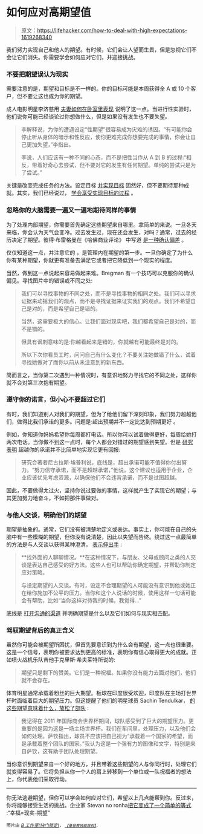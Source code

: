 # 如何应对高期望值

> 原文：<https://lifehacker.com/how-to-deal-with-high-expectations-1619268340>

我们努力实现自己和他人的期望。有时候，它们会让人望而生畏，但是忽视它们不会让它们消失。你需要学会如何应对它们，并迎接挑战。



### 不要把期望误认为现实

需要注意的是，期望和目标是不一样的。你的目标可能是本周获得全 A 或 10 个客户，但不要让这也成为你的期望。

成人电影明星李济慈用 [夫妻如何在卧室里表现](http://afterhours.lifehacker.com/avoid-expectations-when-experimenting-in-the-bedroom-to-1594045462) 说明了这一点。当进行性实验时，他们说你可能已经谈论过你想做什么，但是如果没有发生也不要失望。

> 李解释说，为你的遭遇设定“性期望”很容易成为灾难的诱因。“有可能你会停止听从身体的暗示和性反应，使你更难完成你想要完成的事情，你会让自己更加失望，”李指出。
> 
> 李说，人们应该有一种不同的心态，而不是把性当作从 A 到 B 的过程:“相反，带着好奇心去尝试，但不要对它的发生有任何期望。单纯的尝试只是为了尝试。”

关键是改变完成任务的方法。设定目标 [并实现目标](http://lifehacker.com/how-to-work-towards-and-achieve-your-goals-in-public-5893162) 固然好，但不要期待那种成就。其实，我们已经说过， [学会享受实现目标的过程](http://lifehacker.com/the-biggest-pitfalls-of-long-term-goals-and-how-to-bea-1610874090) 。

### 忽略你的大脑需要一遍又一遍地期待同样的事情

为了处理内部期望，你需要首先确定这些期望来自哪里。拿简单的来说。一旦冬天来临，你会认为天气会变冷。过去发生过，现在还会发生，对吗？通常，过去的经历决定了期望。彼得·布雷格曼在《哈佛商业评论》 中写道 [是一种确认偏差](http://lifehacker.com/how-your-biased-brain-makes-you-a-jerk-online-and-how-1148826951) 。

仅仅知道这一点，并注意它的 ，是管理内在期望的第一步。一旦你确定了为什么你有某种期望，你就更有准备去满足它或者把它降低到一个现实的程度。

当然，做到这一点说起来容易做起来难。Bregman 有一个技巧可以克服你的确认偏见。寻找图片中的错误或不同之处:

> 我们可以寻找事物的不同之处，而不是寻找事物的相同之处。我们可以寻求证据来动摇我们的观点，而不是寻找证据来证实我们的观点。我们不希望自己是对的，而是希望自己是错的。
> 
> 当然，这需要极大的信心。让我们面对现实吧，我们都希望自己是对的，而不是错的。
> 
> 但具有讽刺意味的是:你越看起来是错的，你就越有可能最终是对的。
> 
> 所以下次你看员工时，问问自己有什么变化？不要关注她做错了什么，试着寻找她做对了而你以前从未注意到的新东西。

简而言之，当你第二次遇到一种情况时，有意识地努力寻找它的不同之处，这样你就不会对第三次抱有期望。

### 遵守你的诺言，但小心不要超过它们

有时，我们知道别人对我们的期望，但为了给他们留下深刻印象，我们努力超越他们，做得比我们承诺的更多。问题是:超出预期并不一定比达到预期更好 。

例如，你知道你妈妈希望你每周都打电话。所以你可以试着做得更好，每周给她打两次电话。当你做不到这一点时，每个人都会对错过的期望感到失望。但是 [研究表明](http://spp.sagepub.com/content/early/2014/05/08/1948550614533134.abstract) 超越你的承诺并不比简单地实现它更有回报:

> 研究合著者尼古拉斯·埃普利说，底线是，超出承诺可能不值得你付出努力。“努力信守承诺，而不是超越承诺，”他说。这个建议也适用于企业，企业应该优先考虑资源，以确保他们不会违背承诺，而不是试图超越。

因此，不要做得太过火，坚持你说过要做的事情，这样就产生了实现它的期望；与其更加努力地奋斗，不如把那件事做对。

### 与他人交谈，明确他们的期望

期望是抽象的。通常，它们没有被清楚地定义或表达。事实上，你可能在自己的头脑中有一些模糊的期望，但你没有说清楚，因此以失望而告终。绕过这一点最简单的方法是与人交谈以获得某种澄清， [表示伸出手](http://us.reachout.com/facts/factsheet/managing-expectations) :

> **找外面的人聊聊情况。**在这种情况下，与朋友、父母或顾问之类的人交谈是表达自己感受的好方法。这些人也可以帮助你确定期望，并帮助你制定应对策略。
> 
> 与设定期望的人交谈。有时，设定不合理期望的人可能没有意识到他或她正在给你施加不公平的压力。当你和这个人说话的时候，使用这样一句话可能会有帮助，比如“当你这样对待我的时候，我觉得…”

底线是 [打开沟通的渠道](http://lifehacker.com/top-10-ways-to-improve-your-communication-skills-1590488550) 并明确期望是什么以及它们如何与现实相匹配。

### 驾驭期望背后的真正含义

虽然你可能会被期望所困扰，但首先要意识到为什么会有期望，这一点也很重要。这是一个信号，表明你被要求达到更高的标准，表明你有信心取得更大的成就。正如喷火战机乐队吉他手克里斯·希夫莱特所说的:

> 期望只是剩下的赞美。它们是一种祝福。如果你没有能力去面对他们，他们就不会存在。

体育明星通常承载着粉丝的巨大期望。板球在印度很受欢迎，印度队在主场打世界杯时面临着巨大的期望压力。但这提醒了他们的明星球员 Sachin Tendulkar， [的这些期望意味着什么，放松了部队](http://www.cricketcountry.com/articles/sachin-tendulkar-s-powerful-message-helped-indian-team-deal-with-pressure-of-expectations-in-the-2011-world-cup-32792) :

> 我记得在 2011 年国际商会世界杯期间，球队感受到了巨大的期望压力。更重要的是因为这是一场主场世界杯。我们在车间里，处理压力，以及他们会如何处理。萨钦指出，球员不应该把自己视为“承载着一个国家的希望，而是承载着整个团队的国家。”我认为这是一个强有力的图像和文字，特别是来自萨钦，这有助于团队处理期望。

当你意识到期望来自一个好的地方，并且带着这些期望的人与你同行时，处理它们就变得容易了。它将负担从你一个人的肩上转移到一个单位或一队祝福者的想法上，你代表他们采取行动。

* * *

你无法逃避期望，但你可以学会如何应对它们，希望以上几点能帮到你。反过来，你将能够接受生活的挑战。企业家 Stevan no ronha[把它变成了一个简单的等式](http://www.stevannoronha.com/how-to-deal-with-expectations/) :“幸福=现实-期望”

<small>照片由</small> [*<small>B 工作室(快门锁定)</small>*](http://www.shutterstock.com/pic.mhtml?id=147712292&src=id)<small>， <small></small> [*<small>【基督教独裁政权】</small>*](https://www.flickr.com/photos/45491760@N07/4650762539/)*<small>，</small>*</small>